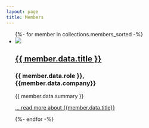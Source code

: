 ```yaml
---
layout: page
title: Members
---
```


<ul class="cards-321-up">
  {%- for member in collections.members_sorted -%}
    <li class="member-summary">
      <a class="member-image-link" href="{{member.url}}"><img src="/images/{{member.data.image or "member-PLACEHOLDER.png"}}" /></a>
      <h2 class="govuk-heading-m govuk-!-margin-top-4 govuk-!-margin-bottom-2"><a href="{{member.url}}">{{ member.data.title }}</a></h2>
      <h3 class="govuk-heading-s">{{ member.data.role }},<br/>{{member.data.company}}</h3>
      <p class="govuk-!-margin-bottom-1">{{ member.data.summary }}</p>
      <p><a class="govuk-link" href="{{member.url}}">... read more <span class="govuk-visually-hidden">about {{member.data.title}}</span></a></p>
    </li>
  {%- endfor -%}
</ul>
